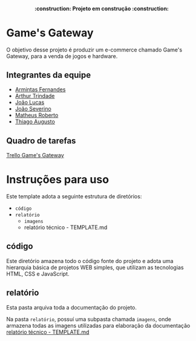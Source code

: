 <h4 align="center"> :construction: Projeto em construção :construction: </h4>

# Game's Gateway
O objetivo desse projeto é produzir um e-commerce chamado Game's Gateway, para a venda de jogos e hardware. 

## Integrantes da equipe
 - [Armintas Fernandes](https://github.com/ArmintasFilho)
 - [Arthur Trindade](https://github.com/arthurtrin117)
 - [João Lucas](https://github.com/JoaoL-Menezes)
 - [João Severino]()
 - [Matheus Roberto](https://github.com/ma7heusS00)
 - [Thiago Augusto]()

## Quadro de tarefas
[Trello Game's Gateway](https://trello.com/b/vMjaw61v/aplicação-interativa-ecommerce-de-jogos)

# Instruções para uso
Este template adota a seguinte estrutura de diretórios: 

 - `código`
 - `relatório`
   - `imagens`
   - relatório técnico - TEMPLATE.md
     
## código
Este diretório amazena todo o código fonte do projeto e adota uma hierarquia básica de projetos WEB simples, que utilizam as tecnologias HTML, CSS e JavaScript.

## relatório
Esta pasta arquiva toda a documentação do projeto.

Na pasta `relatório`, possuí uma subpasta chamada `imagens`, onde armazena todas as imagens utilizadas para elaboração da documentação [relatório técnico - TEMPLATE.md](relatório/relatório%20técnico%20-%20TAMPLATE.md) 
